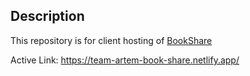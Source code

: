 ## Description
This repository is for client hosting of [BookShare](https://github.com/kenko1290/Team-Artem---BookShare)

Active Link: https://team-artem-book-share.netlify.app/


